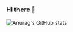 ### Hi there 👋
![Anurag's GitHub stats](https://github-readme-stats.vercel.app/api?username=MultiWu&count_private=true&show_icons=true&theme=radical)

<!--
**MultiWu/MultiWu** is a ✨ _special_ ✨ repository because its `README.md` (this file) appears on your GitHub profile.

Here are some ideas to get you started:

- 🔭 I’m currently working on ...
- 🌱 I’m currently learning ...
- 👯 I’m looking to collaborate on ...
- 🤔 I’m looking for help with ...
- 💬 Ask me about ...
- 📫 How to reach me: ...
- 😄 Pronouns: ...
- ⚡ Fun fact: ...
-->
